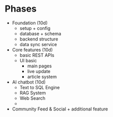 


# Phases
- Foundation (10d)
    - setup + config
    - database + schema 
    - backend structure
    - data sync service
- Core features (10d)
    - basic REST APIs
    - UI basic 
        - main pages
        - live update
        - article system
- AI chatbot (10d)
    - Text to SQL Engine
    - RAG System
    - Web Search
    - 
- Community Feed & Social + additional feature